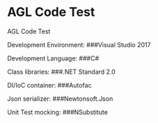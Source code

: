# AGL Code Test
AGL Code Test

Development Environment: ###Visual Studio 2017

Development Language: ###C#

Class libraries: ###.NET Standard 2.0

DI/IoC container: ###Autofac

Json serializer: ###Newtonsoft.Json

Unit Test mocking: ###NSubstitute
